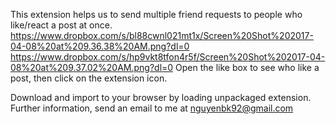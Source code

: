 This extension helps us to send multiple friend requests to people who like/react a post at once.
https://www.dropbox.com/s/bl88cwnl021mt1x/Screen%20Shot%202017-04-08%20at%209.36.38%20AM.png?dl=0
https://www.dropbox.com/s/hp9vkt8tfon4r5f/Screen%20Shot%202017-04-08%20at%209.37.02%20AM.png?dl=0
Open the like box to see who like a post, then click on the extension icon.

Download and import to your browser by loading unpackaged extension.
Further information, send an email to me at nguyenbk92@gmail.com



